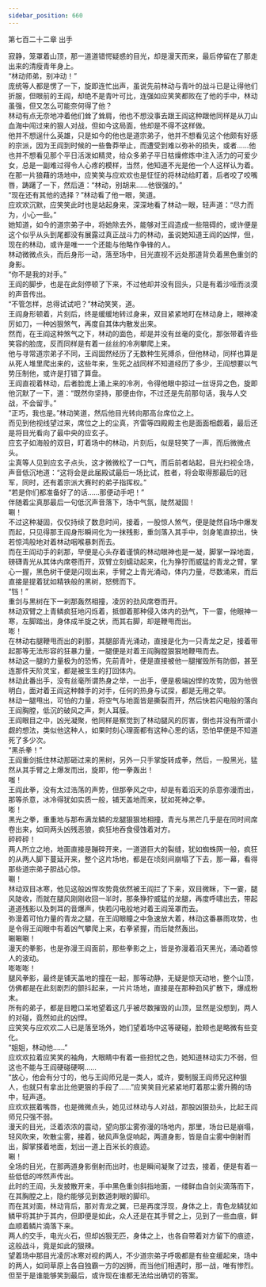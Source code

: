 ```yaml
---
sidebar_position: 660
---
```

 第七百二十二章 出手


寂静，笼罩着山顶，那一道道错愕疑惑的目光，却是漫天而来，最后停留在了那走出来的清瘦青年身上。  
“林动师弟，别冲动！”  
庞统等人都是愣了一下，旋即连忙出声，虽说先前林动与青叶的战斗已是让得他们折服，但眼前的王阎，却绝不是青叶可比，连强如应笑笑都败在了他的手中，林动虽强，但又怎么可能奈何得了他？  
林动有点无奈地冲着他们耸了耸肩，他也不想没事去跟王阎这种跟他同样是从刀山血海中闯过来的狠人对战，但如今这局面，他却是不得不这样做。  
他并不想逞什么英雄，只是如今的他也是道宗弟子，他并不想看见这个他颇有好感的宗派，因为王阎到时候的一些鲁莽举止，而遭受到难以弥补的损失，或者……他也并不想看见那个平日活泼如精灵，给众多弟子平日枯燥修炼中注入活力的可爱少女，总是一副难过得令人心疼的模样，当然，他知道不光是他一个人这样认为着。  
在那一片狼藉的场地中，应笑笑与应欢欢也是怔怔的将林动给盯着，后者咬了咬嘴唇，踌躇了一下，然后道：“林动，别胡来……他很强的。”  
“现在还有其他的选择？”林动看了他一眼，笑道。  
应欢欢沉默，应笑笑此时也是站起身来，深深地看了林动一眼，轻声道：“尽力而为，小心一些。”  
她知道，如今的道宗弟子中，将她除去外，能够对王阎造成一些阻碍的，或许便是这个似乎从头到尾都没有展露过真正战斗力的林动，虽说她知道王阎的凶悍，但，现在的林动，或许是唯一一个还能与他略作争锋的人。  
林动微微点头，而后身形一动，落至场中，目光直视不远处那道背负着黑色重剑的身影。  
“你不是我的对手。”  
王阎的脚步，也是在此刻停顿了下来，不过他却并没有回头，只是有着沙哑而淡漠的声音传出。  
“不管怎样，总得试试吧？”林动笑笑，道。  
王阎身形顿着，片刻后，终是缓缓地转过身来，双目紧紧地盯在林动身上，眼神凌厉如刀，一种凶狠煞气，再度自其体内散发出来。  
然而，在王阎这种煞气之下，林动的面色，却是并没有丝毫的变化，那张带着许些笑容的脸庞，反而同样是有着一丝丝的冷冽攀爬上来。  
他与寻常道宗弟子不同，王阎固然经历了无数种生死搏杀，但他林动，同样也算是从死人堆里爬出来的，这些年来，生死之战同样不知道经历了多少，王阎想要以气势压制他，或许是打错了算盘。  
王阎直视着林动，后者脸庞上涌上来的冷冽，令得他眼中掠过一丝讶异之色，旋即他沉默了一下，道：“既然你坚持，那便由你，不过还是先前那句话，我与人交战，不会留手。”  
“正巧，我也是。”林动笑道，然后他目光转向那高台席位之上。  
而见到他视线望过来，席位之上的尘真，齐雷等四殿殿主也是面面相觑着，最后还是将目光看向了最中央的应玄子。  
应玄子如海般的双目，盯着场中的林动，片刻后，似是轻笑了一声，而后微微点头。  
尘真等人见到应玄子点头，这才微微松了一口气，而后前者站起，目光扫视全场，声音低沉地道：“这将会是此届殿试最后一场比试，胜者，将会取得那最后的冠军，同时，还有着宗派大赛时的弟子指挥权。”  
“若是你们都准备好了的话……那便动手吧！”  
伴随着尘真那最后一句低沉声音落下，场中气氛，陡然凝固！  
唰！  
不过这种凝固，仅仅持续了数息时间，接着，一股惊人煞气，便是陡然自场中爆发而起，只见得那王阎身形瞬间化为一抹残影，重剑落入其手中，剑身笔直掠出，快若惊鸿般地对着林动咽喉暴刺而去。  
而在王阎动手的刹那，早便是心头存着谨慎的林动眼神也是一凝，脚掌一跺地面，磅礴青光从其体内席卷而开，双臂立刻蠕动起来，化为狰狞而威猛的青龙之臂，掌心一握，黑色树干便是闪现出来，手臂之上青光涌动，体内力量，尽数涌来，而后直接是提着犹如精铁般的黑树，怒劈而下。  
“铛！”  
重剑与黑树在下一刹那轰然相撞，凌厉的劲风席卷而开。  
林动双臂之上青鳞疯狂地闪烁着，抵御着那种侵入体内的劲气，下一霎，他眼神一寒，左脚踏出，身体成半旋之状，而其右脚，却是鞭甩而出。  
嘭！  
在林动右腿鞭甩而出的刹那，其腿部青光涌动，直接是化为一只青龙之足，接着带起那等无法形容的狂暴力量，一腿便是对着王阎胸膛狠狠地鞭甩而去。  
林动这一腿的力量极为的恐怖，先前青叶，便是直接被他一腿摧毁所有防御，甚至连那件天阶灵宝，都是被生生的打回体内。  
林动此番出手，没有丝毫所谓热身之举，一出手，便是极端凶悍的攻势，因为他很明白，面对着王阎这种棘手的对手，任何的热身与试探，都是无用之举。  
林动一腿甩出，可怕的力量，将空气与地面皆是撕裂而开，然后快若闪电般的落向王阎胸膛，低沉的破风之声，刺人耳膜。  
王阎眼目之中，凶光凝聚，他同样是察觉到了林动腿风的厉害，倒也并没有所谓小觑的想法，类似他这种人，如果时刻心理面都有这种心思的话，恐怕早便是不知道死了多少次。  
“黑杀拳！”  
王阎重剑抵住林动那砸过来的黑树，另外一只手掌旋转成拳，然后，一股黑光，猛然从其手臂之上爆发而出，旋即，他一拳轰出！  
嗤！  
王阎此拳，没有太过浩荡的声势，但那拳风之中，却是有着滔天的杀意弥漫而出，那等杀意，冰冷得犹如实质一般，铺天盖地而来，犹如死神之拳。  
嘭！  
黑光之拳，重重地与那布满龙鳞的龙腿狠狠地相撞，青光与黑芒几乎是在同时间席卷出来，如同两头凶残恶狼，疯狂地吞食侵蚀着对方。  
砰砰砰！  
两人所立之地，地面直接是蹦碎开来，一道道巨大的裂缝，犹如蜘蛛网一般，疯狂的从两人脚下蔓延开来，整个这片场地，都是在顷刻间崩塌了下去，那一幕，看得那些道宗弟子胆战心惊。  
唰！  
林动双目冰寒，他见这般凶悍攻势竟依然被王阎拦了下来，双目微眯，下一霎，腿风陡收，而就在腿风刚刚收回一半时，那条狰狞威猛的龙腿，再度呼啸出去，带起道道残影以及刺耳的音爆声，快若闪电般地对着王阎笼罩而去。  
弥漫着可怕力量的青龙之腿，在王阎眼瞳之中急速放大着，林动这番暴雨攻势，也是令得王阎眼中有着凶气攀爬上来，右拳紧握，而后陡然轰出。  
唰唰唰！  
漫天的拳影，也是弥漫王阎面前，那些拳影之上，皆是弥漫着滔天黑光，涌动着惊人的波动。  
嘭嘭嘭！  
腿风拳影，最终是铺天盖地的撞在一起，那等动静，无疑是惊天动地，整个山顶，仿佛都是在此刻剧烈的颤抖起来，一片片场地，直接是在那种劲风扩散下，爆成粉末。  
所有的弟子，都是目瞪口呆地望着这几乎被尽数摧毁的山顶，显然是没想到，两人的对碰，竟然如此的凶悍。  
应笑笑与应欢欢二人已是落至场外，她们望着场中这等硬碰，脸颊也是略微有些变化。  
“姐姐，林动他……”  
应欢欢拉着应笑笑的袖角，大眼睛中有着一些担忧之色，她知道林动实力不弱，但这也不能与王阎硬碰硬啊……  
“放心，他会有分寸的，他与王阎师兄是一类人，或许，要制服王阎师兄这种狠人，也就只有拿出比他更狠的手段了……”应笑笑目光紧紧地盯着那尘雾升腾的场中，轻声道。  
应欢欢抿着嘴唇，也是微微点头，她见过林动与人对战，那股凶狠劲头，比起王阎师兄只强不弱。  
漫天的目光，泛着浓浓的震动，望向那尘雾弥漫的场地内，那里，场台已是崩塌，轻风吹来，吹散尘雾，接着，破风声急促响起，两道身影，皆是自尘雾中倒射而出，脚掌搽着地面，划出一道上百米长的痕迹。  
唰！  
全场的目光，在那两道身影倒射而出时，也是瞬间凝聚了过去，接着，便是有着一些低低的哗然声传出。  
此时的王阎，头发披散开来，手中黑色重剑斜指地面，一缕鲜血自剑尖滴落而下，在其胸膛之上，隐约能够见到数道刺眼的脚印。  
而在其对面，林动背后，那对青龙之翼，已是再度浮现，身体之上，青色龙鳞犹如鳞甲将其护于其内，但即便是如此，众人还是在其手臂之上，见到了一些血痕，鲜血顺着鳞片滴落下来。  
两人的交手，电光火石，但却凶狠无匹，身体之上，也各自带着对方留下的痕迹，这般战斗，竟是如此的狠辣。  
望着场中那目光凌厉冰寒对视的两人，不少道宗弟子呼吸都是有些变缓起来，场中的两人，如同草原上各自独霸一方的凶狮，而当他们相遇时，那一战，唯有惨烈。  
但至于是谁能够笑到最后，或许现在谁都无法给出确切的答案。  
  
  
